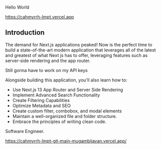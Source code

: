 Hello World

https://cahmyrrh-lmpt.vercel.app

## Introduction
The demand for Next.js  applications peaked! Now is the perfect time to build a state-of-the-art modern application that leverages all of the latest and greatest of what Next js has to offer, leveraging features such as server-side rendering and the app router. 

Still gonna have to work on my API keys
 
Alongside building this application, you'll also learn how to:
- Use Next.js 13 App Router and Server Side Rendering
- Implement Advanced Search Functionality
- Create Filtering Capabilities
- Optimize Metadata and SEO
- Create custom filter, combobox, and modal elements
- Maintain a well-organized file and folder structure.
- Embrace the principles of writing clean code.

 Software Engineer.

 https://cahmyrrh-lmpt-git-main-mugambijavan.vercel.app/
